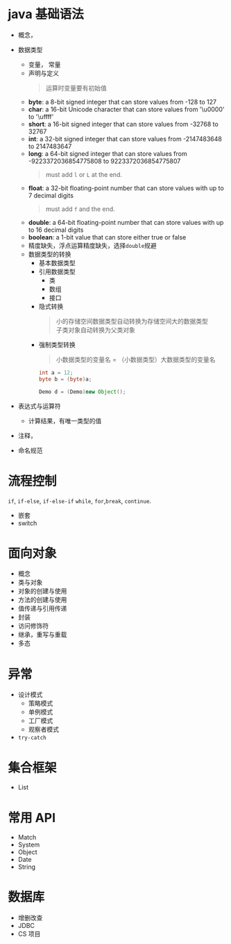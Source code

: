 # java 基础语法

-   概念，
-   数据类型
    -   变量， 常量
    -   声明与定义
        > 运算时变量要有初始值
    -   **byte**: a 8-bit signed integer that can store values from -128 to 127
    -   **char**: a 16-bit Unicode character that can store values from '\\u0000' to '\\uffff'
    -   **short**: a 16-bit signed integer that can store values from -32768 to 32767
    -   **int**: a 32-bit signed integer that can store values from -2147483648 to 2147483647
    -   **long**: a 64-bit signed integer that can store values from -9223372036854775808 to 9223372036854775807
        > must add `l` or `L` at the end.
    -   **float**: a 32-bit floating-point number that can store values with up to 7 decimal digits
        > must add `f` and the end.
    -   **double**: a 64-bit floating-point number that can store values with up to 16 decimal digits
    -   **boolean**: a 1-bit value that can store either true or false
    -   精度缺失，浮点运算精度缺失，选择`double`规避
    -   数据类型的转换
        -   基本数据类型
        -   引用数据类型
            -   类
            -   数组
            -   接口
        -   隐式转换
            > 小的存储空间数据类型自动转换为存储空间大的数据类型  
            > 子类对象自动转换为父类对象
        -   强制类型转换
            > 小数据类型的变量名 = （小数据类型）大数据类型的变量名
            ```java
            int a = 12;
            byte b = (byte)a;
            ```
            ```java
            Demo d = (Demo)new Object();
            ```
-   表达式与运算符
    - 计算结果，有唯一类型的值

-   注释，
-   命名规范

# 流程控制

`if`, `if-else`, `if-else-if`
`while`, `for`,`break`, `continue`.  
- 嵌套
- switch

# 面向对象

-   概念
-   类与对象
-   对象的创建与使用
-   方法的创建与使用
-   值传递与引用传递
-   封装
-   访问修饰符
-   继承，重写与重载
-   多态

# 异常

-   设计模式
    -   策略模式
    -   单例模式
    -   工厂模式
    -   观察者模式
-   `try-catch`

# 集合框架

-   List

# 常用 API

-   Match
-   System
-   Object
-   Date
-   String

# 数据库

-   增删改查
-   JDBC
-   CS 项目
